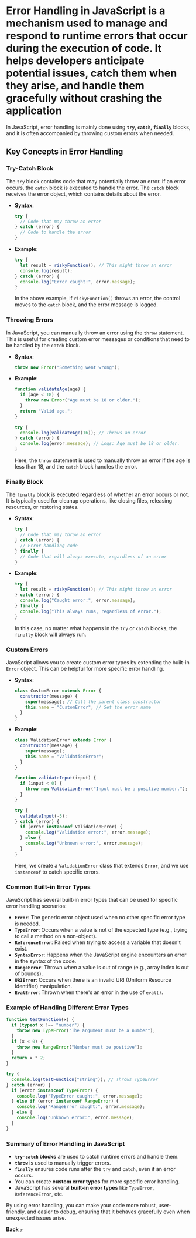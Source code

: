 # **Error Handling** in JavaScript is a mechanism used to manage and respond to runtime errors that occur during the execution of code. It helps developers anticipate potential issues, catch them when they arise, and handle them gracefully without crashing the application

In JavaScript, error handling is mainly done using **`try`, `catch`, `finally`** blocks, and it is often accompanied by throwing custom errors when needed.

## Key Concepts in Error Handling

### **Try-Catch Block**

The `try` block contains code that may potentially throw an error. If an error occurs, the `catch` block is executed to handle the error. The `catch` block receives the error object, which contains details about the error.

- **Syntax**:

  ```js
  try {
    // Code that may throw an error
  } catch (error) {
    // Code to handle the error
  }
  ```

- **Example**:

  ```js
  try {
    let result = riskyFunction(); // This might throw an error
    console.log(result);
  } catch (error) {
    console.log("Error caught:", error.message);
  }
  ```

  In the above example, if `riskyFunction()` throws an error, the control moves to the `catch` block, and the error message is logged.

### **Throwing Errors**

In JavaScript, you can manually throw an error using the `throw` statement. This is useful for creating custom error messages or conditions that need to be handled by the `catch` block.

- **Syntax**:

  ```js
  throw new Error("Something went wrong");
  ```

- **Example**:

  ```js
  function validateAge(age) {
    if (age < 18) {
      throw new Error("Age must be 18 or older.");
    }
    return "Valid age.";
  }

  try {
    console.log(validateAge(16)); // Throws an error
  } catch (error) {
    console.log(error.message); // Logs: Age must be 18 or older.
  }
  ```

  Here, the `throw` statement is used to manually throw an error if the age is less than 18, and the `catch` block handles the error.

### **Finally Block**

The `finally` block is executed regardless of whether an error occurs or not. It is typically used for cleanup operations, like closing files, releasing resources, or restoring states.

- **Syntax**:

  ```js
  try {
    // Code that may throw an error
  } catch (error) {
    // Error handling code
  } finally {
    // Code that will always execute, regardless of an error
  }
  ```

- **Example**:

  ```js
  try {
    let result = riskyFunction(); // This might throw an error
  } catch (error) {
    console.log("Caught error:", error.message);
  } finally {
    console.log("This always runs, regardless of error.");
  }
  ```

  In this case, no matter what happens in the `try` or `catch` blocks, the `finally` block will always run.

### **Custom Errors**

JavaScript allows you to create custom error types by extending the built-in `Error` object. This can be helpful for more specific error handling.

- **Syntax**:

  ```js
  class CustomError extends Error {
    constructor(message) {
      super(message); // Call the parent class constructor
      this.name = "CustomError"; // Set the error name
    }
  }
  ```

- **Example**:

  ```js
  class ValidationError extends Error {
    constructor(message) {
      super(message);
      this.name = "ValidationError";
    }
  }

  function validateInput(input) {
    if (input < 0) {
      throw new ValidationError("Input must be a positive number.");
    }
  }

  try {
    validateInput(-5);
  } catch (error) {
    if (error instanceof ValidationError) {
      console.log("Validation error:", error.message);
    } else {
      console.log("Unknown error:", error.message);
    }
  }
  ```

  Here, we create a `ValidationError` class that extends `Error`, and we use `instanceof` to catch specific errors.

### Common Built-in Error Types

JavaScript has several built-in error types that can be used for specific error handling scenarios:

- **`Error`**: The generic error object used when no other specific error type is needed.
- **`TypeError`**: Occurs when a value is not of the expected type (e.g., trying to call a method on a non-object).
- **`ReferenceError`**: Raised when trying to access a variable that doesn't exist.
- **`SyntaxError`**: Happens when the JavaScript engine encounters an error in the syntax of the code.
- **`RangeError`**: Thrown when a value is out of range (e.g., array index is out of bounds).
- **`URIError`**: Occurs when there is an invalid URI (Uniform Resource Identifier) manipulation.
- **`EvalError`**: Thrown when there's an error in the use of `eval()`.

### Example of Handling Different Error Types

```js
function testFunction(x) {
  if (typeof x !== "number") {
    throw new TypeError("The argument must be a number");
  }
  if (x < 0) {
    throw new RangeError("Number must be positive");
  }
  return x * 2;
}

try {
  console.log(testFunction("string")); // Throws TypeError
} catch (error) {
  if (error instanceof TypeError) {
    console.log("TypeError caught:", error.message);
  } else if (error instanceof RangeError) {
    console.log("RangeError caught:", error.message);
  } else {
    console.log("Unknown error:", error.message);
  }
}
```

### Summary of Error Handling in JavaScript

- **`try-catch` blocks** are used to catch runtime errors and handle them.
- **`throw`** is used to manually trigger errors.
- **`finally`** ensures code runs after the `try` and `catch`, even if an error occurs.
- You can create **custom error types** for more specific error handling.
- JavaScript has several **built-in error types** like `TypeError`, `ReferenceError`, etc.

By using error handling, you can make your code more robust, user-friendly, and easier to debug, ensuring that it behaves gracefully even when unexpected issues arise.

[**Back** ⤴️](https://github.com/Stei-ITstudents/Javascript-Concepts_Before-ReactJs/tree/main)
